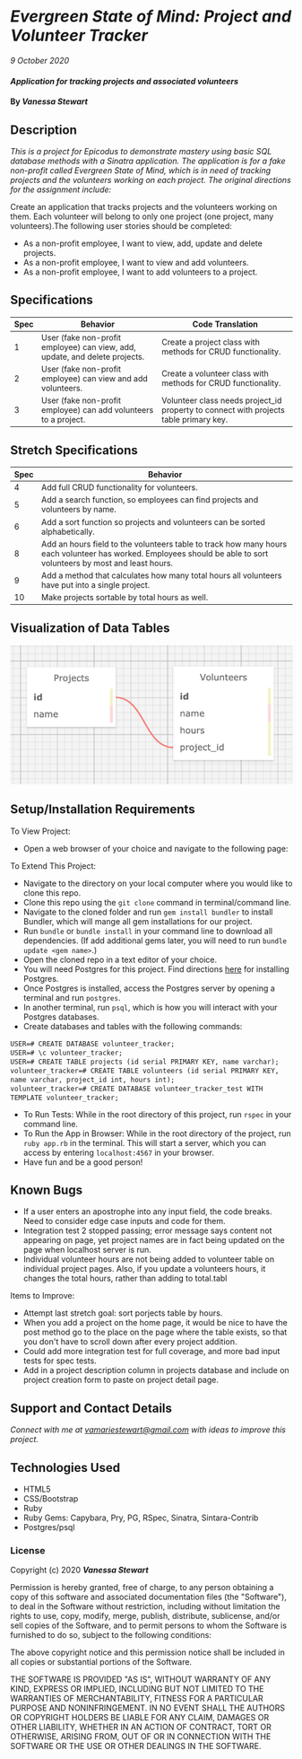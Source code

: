 # _Evergreen State of Mind: Project and Volunteer Tracker_

_9 October 2020_

#### _Application for tracking projects and associated volunteers_

#### By _**Vanessa Stewart**_

## Description

_This is a project for Epicodus to demonstrate mastery using basic SQL database methods with a Sinatra application. The application is for a fake non-profit called Evergreen State of Mind, which is in need of tracking projects and the volunteers working on each project. The original directions for the assignment include:_

Create an application that tracks projects and the volunteers working on them. Each volunteer will belong to only one project (one project, many volunteers).The following user stories should be completed:

* As a non-profit employee, I want to view, add, update and delete projects.
* As a non-profit employee, I want to view and add volunteers.
* As a non-profit employee, I want to add volunteers to a project.

## Specifications
| Spec     | Behavior | Code Translation | 
| -------- | -------- | -------- |
| 1 | User (fake non-profit employee) can view, add, update, and delete projects. | Create a project class with methods for CRUD functionality. | 
| 2 | User (fake non-profit employee) can view and add volunteers. | Create a volunteer class with methods for CRUD functionality.  |  
| 3 | User (fake non-profit employee) can add volunteers to a project. | Volunteer class needs project_id property to connect with projects table primary key. |  

## Stretch Specifications
| Spec     | Behavior | 
| -------- | -------- |
| 4 | Add full CRUD functionality for volunteers. |  
| 5 | Add a search function, so employees can find projects and volunteers by name. | 
| 6 | Add a sort function so projects and volunteers can be sorted alphabetically. |
| 8 | Add an hours field to the volunteers table to track how many hours each volunteer has worked. Employees should be able to sort volunteers by most and least hours. |  
| 9 | Add a method that calculates how many total hours all volunteers have put into a single project. |    
| 10 | Make projects sortable by total hours as well. |   

## Visualization of Data Tables
<img src="./public/img/new_tables.png">

## Setup/Installation Requirements

To View Project:
* Open a web browser of your choice and navigate to the following page:

To Extend This Project:
- Navigate to the directory on your local computer where you would like to clone this repo.
- Clone this repo using the `git clone` command in terminal/command line.
- Navigate to the cloned folder and run `gem install bundler` to install Bundler, which will mange all gem installations for our project.
- Run `bundle` or `bundle install` in your command line to download all dependencies. (If add additional gems later, you will need to run `bundle update <gem name>`.)
- Open the cloned repo in a text editor of your choice.
- You will need Postgres for this project. Find directions [here](https://www.learnhowtoprogram.com/ruby-and-rails/getting-started-with-ruby/installing-postgres) for installing Postgres.
- Once Postgres is installed, access the Postgres server by opening a terminal and run `postgres`.
- In another terminal, run `psql`, which is how you will interact with your Postgres databases.
- Create databases and tables with the following commands:
```
USER=# CREATE DATABASE volunteer_tracker;
USER=# \c volunteer_tracker;
USER=# CREATE TABLE projects (id serial PRIMARY KEY, name varchar);
volunteer_tracker=# CREATE TABLE volunteers (id serial PRIMARY KEY, name varchar, project_id int, hours int);
volunteer_tracker=# CREATE DATABASE volunteer_tracker_test WITH TEMPLATE volunteer_tracker;
```
- To Run Tests: While in the root directory of this project, run `rspec` in your command line.
- To Run the App in Browser: While in the root directory of the project, run `ruby app.rb` in the terminal. This will start a server, which you can access by entering `localhost:4567` in your browser.
- Have fun and be a good person!

## Known Bugs

* If a user enters an apostrophe into any input field, the code breaks. Need to consider edge case inputs and code for them.
* Integration test 2 stopped passing; error message says content not appearing on page, yet project names are in fact being updated on the page when localhost server is run.
* Individual volunteer hours are not being added to volunteer table on individual project pages. Also, if you update a volunteers hours, it changes the total hours, rather than adding to total.tabl

Items to Improve:
* Attempt last stretch goal: sort porjects table by hours.
* When you add a project on the home page, it would be nice to have the post method go to the place on the page where the table exists, so that you don't have to scroll down after every project addition.
* Could add more integration test for full coverage, and more bad input tests for spec tests.
* Add in a project description column in projects database and include on project creation form to paste on project detail page.

## Support and Contact Details

_Connect with me at vamariestewart@gmail.com with ideas to improve this project._

## Technologies Used

* HTML5
* CSS/Bootstrap
* Ruby
* Ruby Gems: Capybara, Pry, PG, RSpec, Sinatra, Sintara-Contrib
* Postgres/psql

### License

Copyright (c) 2020 **_Vanessa Stewart_**

Permission is hereby granted, free of charge, to any person obtaining a copy of this software and associated documentation files (the "Software"), to deal in the Software without restriction, including without limitation the rights to use, copy, modify, merge, publish, distribute, sublicense, and/or sell copies of the Software, and to permit persons to whom the Software is furnished to do so, subject to the following conditions:

The above copyright notice and this permission notice shall be included in all copies or substantial portions of the Software.

THE SOFTWARE IS PROVIDED "AS IS", WITHOUT WARRANTY OF ANY KIND, EXPRESS OR IMPLIED, INCLUDING BUT NOT LIMITED TO THE WARRANTIES OF MERCHANTABILITY, FITNESS FOR A PARTICULAR PURPOSE AND NONINFRINGEMENT. IN NO EVENT SHALL THE AUTHORS OR COPYRIGHT HOLDERS BE LIABLE FOR ANY CLAIM, DAMAGES OR OTHER LIABILITY, WHETHER IN AN ACTION OF CONTRACT, TORT OR OTHERWISE, ARISING FROM, OUT OF OR IN CONNECTION WITH THE SOFTWARE OR THE USE OR OTHER DEALINGS IN THE SOFTWARE.